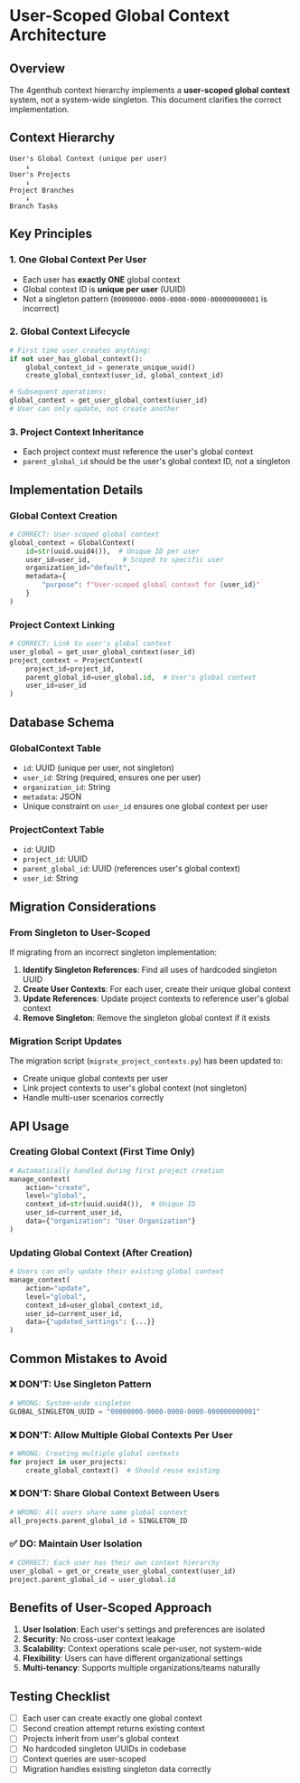 # User-Scoped Global Context Architecture

## Overview
The 4genthub context hierarchy implements a **user-scoped global context** system, not a system-wide singleton. This document clarifies the correct implementation.

## Context Hierarchy

```
User's Global Context (unique per user)
    ↓
User's Projects
    ↓
Project Branches
    ↓
Branch Tasks
```

## Key Principles

### 1. One Global Context Per User
- Each user has **exactly ONE** global context
- Global context ID is **unique per user** (UUID)
- Not a singleton pattern (`00000000-0000-0000-0000-000000000001` is incorrect)

### 2. Global Context Lifecycle
```python
# First time user creates anything:
if not user_has_global_context():
    global_context_id = generate_unique_uuid()
    create_global_context(user_id, global_context_id)

# Subsequent operations:
global_context = get_user_global_context(user_id)
# User can only update, not create another
```

### 3. Project Context Inheritance
- Each project context must reference the user's global context
- `parent_global_id` should be the user's global context ID, not a singleton

## Implementation Details

### Global Context Creation
```python
# CORRECT: User-scoped global context
global_context = GlobalContext(
    id=str(uuid.uuid4()),  # Unique ID per user
    user_id=user_id,        # Scoped to specific user
    organization_id="default",
    metadata={
        "purpose": f"User-scoped global context for {user_id}"
    }
)
```

### Project Context Linking
```python
# CORRECT: Link to user's global context
user_global = get_user_global_context(user_id)
project_context = ProjectContext(
    project_id=project_id,
    parent_global_id=user_global.id,  # User's global context
    user_id=user_id
)
```

## Database Schema

### GlobalContext Table
- `id`: UUID (unique per user, not singleton)
- `user_id`: String (required, ensures one per user)
- `organization_id`: String
- `metadata`: JSON
- Unique constraint on `user_id` ensures one global context per user

### ProjectContext Table
- `id`: UUID
- `project_id`: UUID
- `parent_global_id`: UUID (references user's global context)
- `user_id`: String

## Migration Considerations

### From Singleton to User-Scoped
If migrating from an incorrect singleton implementation:

1. **Identify Singleton References**: Find all uses of hardcoded singleton UUID
2. **Create User Contexts**: For each user, create their unique global context
3. **Update References**: Update project contexts to reference user's global context
4. **Remove Singleton**: Remove the singleton global context if it exists

### Migration Script Updates
The migration script (`migrate_project_contexts.py`) has been updated to:
- Create unique global contexts per user
- Link project contexts to user's global context (not singleton)
- Handle multi-user scenarios correctly

## API Usage

### Creating Global Context (First Time Only)
```python
# Automatically handled during first project creation
manage_context(
    action="create",
    level="global",
    context_id=str(uuid.uuid4()),  # Unique ID
    user_id=current_user_id,
    data={"organization": "User Organization"}
)
```

### Updating Global Context (After Creation)
```python
# Users can only update their existing global context
manage_context(
    action="update",
    level="global",
    context_id=user_global_context_id,
    user_id=current_user_id,
    data={"updated_settings": {...}}
)
```

## Common Mistakes to Avoid

### ❌ DON'T: Use Singleton Pattern
```python
# WRONG: System-wide singleton
GLOBAL_SINGLETON_UUID = "00000000-0000-0000-0000-000000000001"
```

### ❌ DON'T: Allow Multiple Global Contexts Per User
```python
# WRONG: Creating multiple global contexts
for project in user_projects:
    create_global_context()  # Should reuse existing
```

### ❌ DON'T: Share Global Context Between Users
```python
# WRONG: All users share same global context
all_projects.parent_global_id = SINGLETON_ID
```

### ✅ DO: Maintain User Isolation
```python
# CORRECT: Each user has their own context hierarchy
user_global = get_or_create_user_global_context(user_id)
project.parent_global_id = user_global.id
```

## Benefits of User-Scoped Approach

1. **User Isolation**: Each user's settings and preferences are isolated
2. **Security**: No cross-user context leakage
3. **Scalability**: Context operations scale per-user, not system-wide
4. **Flexibility**: Users can have different organizational settings
5. **Multi-tenancy**: Supports multiple organizations/teams naturally

## Testing Checklist

- [ ] Each user can create exactly one global context
- [ ] Second creation attempt returns existing context
- [ ] Projects inherit from user's global context
- [ ] No hardcoded singleton UUIDs in codebase
- [ ] Context queries are user-scoped
- [ ] Migration handles existing singleton data correctly